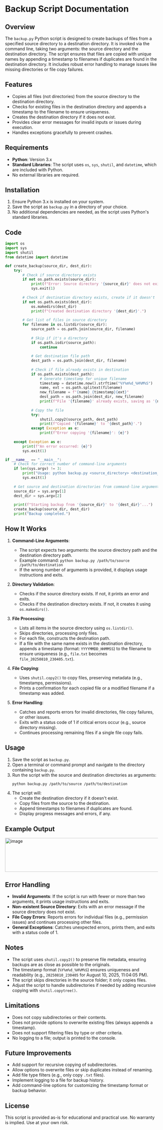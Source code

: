 # Backup Script Documentation

## Overview
The `backup.py` Python script is designed to create backups of files from a specified source directory to a destination directory. It is invoked via the command line, taking two arguments: the source directory and the destination directory. The script ensures that files are copied with unique names by appending a timestamp to filenames if duplicates are found in the destination directory. It includes robust error handling to manage issues like missing directories or file copy failures.

## Features
- Copies all files (not directories) from the source directory to the destination directory.
- Checks for existing files in the destination directory and appends a timestamp to the filename to ensure uniqueness.
- Creates the destination directory if it does not exist.
- Provides clear error messages for invalid inputs or issues during execution.
- Handles exceptions gracefully to prevent crashes.

## Requirements
- **Python**: Version 3.x
- **Standard Libraries**: The script uses `os`, `sys`, `shutil`, and `datetime`, which are included with Python.
- No external libraries are required.

## Installation
1. Ensure Python 3.x is installed on your system.
2. Save the script as `backup.py` in a directory of your choice.
3. No additional dependencies are needed, as the script uses Python's standard libraries.

## Code
```python
import os
import sys
import shutil
from datetime import datetime

def create_backup(source_dir, dest_dir):
    try:
        # Check if source directory exists
        if not os.path.exists(source_dir):
            print(f"Error: Source directory '{source_dir}' does not exist.")
            sys.exit(1)
        
        # Check if destination directory exists, create if it doesn't
        if not os.path.exists(dest_dir):
            os.makedirs(dest_dir)
            print(f"Created destination directory '{dest_dir}'.")
        
        # Get list of files in source directory
        for filename in os.listdir(source_dir):
            source_path = os.path.join(source_dir, filename)
            
            # Skip if it's a directory
            if os.path.isdir(source_path):
                continue
                
            # Get destination file path
            dest_path = os.path.join(dest_dir, filename)
            
            # Check if file already exists in destination
            if os.path.exists(dest_path):
                # Generate timestamp for unique filename
                timestamp = datetime.now().strftime("%Y%m%d_%H%M%S")
                name, ext = os.path.splitext(filename)
                new_filename = f"{name}_{timestamp}{ext}"
                dest_path = os.path.join(dest_dir, new_filename)
                print(f"File '{filename}' already exists, saving as '{new_filename}'.")
            
            # Copy the file
            try:
                shutil.copy2(source_path, dest_path)
                print(f"Copied '{filename}' to '{dest_path}'.")
            except Exception as e:
                print(f"Error copying '{filename}': {e}")
                
    except Exception as e:
        print(f"An error occurred: {e}")
        sys.exit(1)

if __name__ == "__main__":
    # Check for correct number of command-line arguments
    if len(sys.argv) != 3:
        print("Usage: python backup.py <source_directory> <destination_directory>")
        sys.exit(1)
    
    # Get source and destination directories from command-line arguments
    source_dir = sys.argv[1]
    dest_dir = sys.argv[2]
    
    print(f"Starting backup from '{source_dir}' to '{dest_dir}'...")
    create_backup(source_dir, dest_dir)
    print("Backup completed.")
```

## How It Works
1. **Command-Line Arguments**:
   - The script expects two arguments: the source directory path and the destination directory path.
   - Example command: `python backup.py /path/to/source /path/to/destination`
   - If the wrong number of arguments is provided, it displays usage instructions and exits.

2. **Directory Validation**:
   - Checks if the source directory exists. If not, it prints an error and exits.
   - Checks if the destination directory exists. If not, it creates it using `os.makedirs()`.

3. **File Processing**:
   - Lists all items in the source directory using `os.listdir()`.
   - Skips directories, processing only files.
   - For each file, constructs the destination path.
   - If a file with the same name exists in the destination directory, appends a timestamp (format: `YYYYMMDD_HHMMSS`) to the filename to ensure uniqueness (e.g., `file.txt` becomes `file_20250810_230405.txt`).

4. **File Copying**:
   - Uses `shutil.copy2()` to copy files, preserving metadata (e.g., timestamps, permissions).
   - Prints a confirmation for each copied file or a modified filename if a timestamp was added.

5. **Error Handling**:
   - Catches and reports errors for invalid directories, file copy failures, or other issues.
   - Exits with a status code of 1 if critical errors occur (e.g., source directory missing).
   - Continues processing remaining files if a single file copy fails.

## Usage
1. Save the script as `backup.py`.
2. Open a terminal or command prompt and navigate to the directory containing `backup.py`.
3. Run the script with the source and destination directories as arguments:
   ```bash
   python backup.py /path/to/source /path/to/destination
   ```
4. The script will:
   - Create the destination directory if it doesn't exist.
   - Copy files from the source to the destination.
   - Append timestamps to filenames if duplicates are found.
   - Display progress messages and errors, if any.

## Example Output
<img width="1457" height="112" alt="image" src="https://github.com/user-attachments/assets/fdc007ef-e3d2-4abb-b86a-b4587ff7d8d5" />


## Error Handling
- **Invalid Arguments**: If the script is run with fewer or more than two arguments, it prints usage instructions and exits.
- **Non-existent Source Directory**: Exits with an error message if the source directory does not exist.
- **File Copy Errors**: Reports errors for individual files (e.g., permission issues) and continues processing other files.
- **General Exceptions**: Catches unexpected errors, prints them, and exits with a status code of 1.

## Notes
- The script uses `shutil.copy2()` to preserve file metadata, ensuring backups are as close as possible to the originals.
- The timestamp format (`%Y%m%d_%H%M%S`) ensures uniqueness and readability (e.g., `20250810_230405` for August 10, 2025, 11:04:05 PM).
- The script skips directories in the source folder; it only copies files.
- Adjust the script to handle subdirectories if needed by adding recursive copying with `shutil.copytree()`.

## Limitations
- Does not copy subdirectories or their contents.
- Does not provide options to overwrite existing files (always appends a timestamp).
- Does not support filtering files by type or other criteria.
- No logging to a file; output is printed to the console.

## Future Improvements
- Add support for recursive copying of subdirectories.
- Allow options to overwrite files or skip duplicates instead of renaming.
- Add file type filters (e.g., only copy `.txt` files).
- Implement logging to a file for backup history.
- Add command-line options for customizing the timestamp format or backup behavior.

## License
This script is provided as-is for educational and practical use. No warranty is implied. Use at your own risk.
